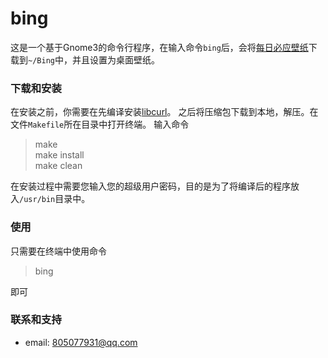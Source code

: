 # bing
这是一个基于Gnome3的命令行程序，在输入命令`bing`后，会将[每日必应壁纸](https://cn.bing.com/)下载到`~/Bing`中，并且设置为桌面壁纸。

### 下载和安装
在安装之前，你需要在先编译安装[libcurl](https://curl.haxx.se/download.html)。
之后将压缩包下载到本地，解压。在文件`Makefile`所在目录中打开终端。
输入命令
> make \
make install \
make clean

在安装过程中需要您输入您的超级用户密码，目的是为了将编译后的程序放入`/usr/bin`目录中。
### 使用
只需要在终端中使用命令
> bing

即可

### 联系和支持
- email: 805077931@qq.com
